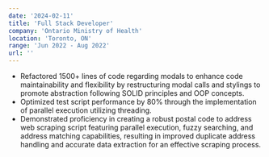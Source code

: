 ```yaml
---
date: '2024-02-11'
title: 'Full Stack Developer'
company: 'Ontario Ministry of Health'
location: 'Toronto, ON'
range: 'Jun 2022 - Aug 2022'
url: ''
---
```


- Refactored 1500+ lines of code regarding modals to enhance code maintainability and flexibility by restructuring modal calls and stylings to promote abstraction following SOLID principles and OOP concepts.
- Optimized test script performance by 80% through the implementation of parallel execution utilizing threading.
- Demonstrated proficiency in creating a robust postal code to address web scraping script featuring parallel execution, fuzzy searching, and address matching capabilities, resulting in improved duplicate address handling and accurate data extraction for an effective scraping process.